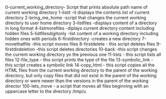 0-current_working_directory- Script that prints absolute path name of current working directory
1-listit -it displays the contents list of current directory
2-bring_me_home -script that changes the current working directory to user home directory
3-listfiles -displays content of a directory in long format
4-listmorefiles -diplays current directory content including hidden files
5-listfilesdigitonly -list content of a working directory including hidden ones with periods
6-firstdirectory -creates a new directory
7-movethatfile -this script moves files
8-firstdelete - this script deletes files
9-firstdirdeletion -this script deletes directories
10-back -this script changes the current working directory yo the previous one
11-lists - this script lists all files
12-file_type - this script prints the type of the file
13-symbolic_link - this script creates a symbolic link
14-copy_html - this script copies all the HTML files from the current working directory to the parent of the working directory, but only copy files that did not exist in the parent of the working directory or were newer than the versions in the parent of the working director
100-lets_move - a script that moves all files beginning with an uppercase letter to the directory /tmp/u
